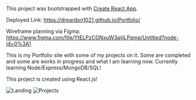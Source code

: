 This project was bootstrapped with [Create React App](https://github.com/facebook/create-react-app).

Deployed Link: https://dreardon1021.github.io/Portfolio/

Wireframe planning via Figma: https://www.figma.com/file/YtELPzCGNxuW3aijiLPqme/Untitled?node-id=0%3A1

This is my Portfolio site with some of my projects on it. Some are completed and some are works in progress and what I am learning now. Currently learning Node/Express/MongoDB/SQL!

This project is created using React.js!



![Landing](https://user-images.githubusercontent.com/56371796/94206908-c2c3bc80-fe83-11ea-8edf-92e0ce01a822.png)
![Projects](https://user-images.githubusercontent.com/56371796/94206957-dc650400-fe83-11ea-8b40-8b551ecb7310.png)

